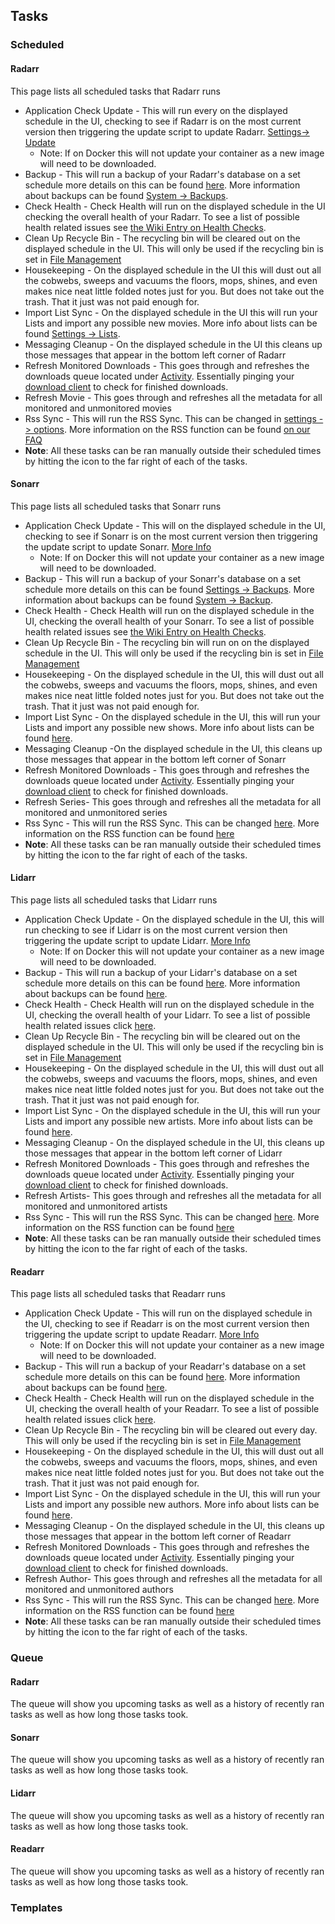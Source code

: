 ## Tasks

### Scheduled

#### Radarr

<section begin=radarr_system_tasks_scheduled />

This page lists all scheduled tasks that Radarr runs

  - Application Check Update - This will run every on the displayed schedule in the UI, checking to see if Radarr is on the most current version then triggering the update script to update Radarr. [Settings-\> Update](Radarr_Settings#Updates "wikilink")
      - Note: If on Docker this will not update your container as a new image will need to be downloaded.
  - Backup - This will run a backup of your Radarr's database on a set schedule more details on this can be found [here](Radarr_Settings#Backups "wikilink"). More information about backups can be found [System -\> Backups](Radarr_System#Backup "wikilink").
  - Check Health - Check Health will run on the displayed schedule in the UI checking the overall health of your Radarr. To see a list of possible health related issues see [the Wiki Entry on Health Checks](Radarr_System#Health "wikilink").
  - Clean Up Recycle Bin - The recycling bin will be cleared out on the displayed schedule in the UI. This will only be used if the recycling bin is set in [File Management](Radarr_Settings#File_Management "wikilink")
  - Housekeeping - On the displayed schedule in the UI this will dust out all the cobwebs, sweeps and vacuums the floors, mops, shines, and even makes nice neat little folded notes just for you. But does not take out the trash. That it just was not paid enough for.
  - Import List Sync - On the displayed schedule in the UI this will run your Lists and import any possible new movies. More info about lists can be found [Settings -\> Lists](Radarr_Settings#Lists "wikilink").
  - Messaging Cleanup - On the displayed schedule in the UI this cleans up those messages that appear in the bottom left corner of Radarr
  - Refresh Monitored Downloads - This goes through and refreshes the downloads queue located under [Activity](Radarr_Activity#Queue "wikilink"). Essentially pinging your [download client](Radarr_Settings#Download_Client "wikilink") to check for finished downloads.
  - Refresh Movie - This goes through and refreshes all the metadata for all monitored and unmonitored movies
  - Rss Sync - This will run the RSS Sync. This can be changed in [settings -\> options](Radarr_Settings#Options "wikilink"). More information on the RSS function can be found [on our FAQ](Radarr_FAQ#How_does_Radarr_work? "wikilink")
  - **Note**: All these tasks can be ran manually outside their scheduled times by hitting the icon to the far right of each of the tasks.

<section end=radarr_system_tasks_scheduled />

#### Sonarr

<section begin=sonarr_system_tasks_scheduled />

This page lists all scheduled tasks that Sonarr runs

  - Application Check Update - This will on the displayed schedule in the UI, checking to see if Sonarr is on the most current version then triggering the update script to update Sonarr. [More Info](Sonarr_Settings#Updates "wikilink")
      - Note: If on Docker this will not update your container as a new image will need to be downloaded.
  - Backup - This will run a backup of your Sonarr's database on a set schedule more details on this can be found [Settings -\> Backups](Sonarr_Settings#Backups "wikilink"). More information about backups can be found [System -\> Backup](Sonarr_System#Backup "wikilink").
  - Check Health - Check Health will run on the displayed schedule in the UI, checking the overall health of your Sonarr. To see a list of possible health related issues see [the Wiki Entry on Health Checks](Sonarr_System#Health "wikilink").
  - Clean Up Recycle Bin - The recycling bin will run on on the displayed schedule in the UI. This will only be used if the recycling bin is set in [File Management](Sonarr_Settings#File_Management "wikilink")
  - Housekeeping - On the displayed schedule in the UI, this will dust out all the cobwebs, sweeps and vacuums the floors, mops, shines, and even makes nice neat little folded notes just for you. But does not take out the trash. That it just was not paid enough for.
  - Import List Sync - On the displayed schedule in the UI, this will run your Lists and import any possible new shows. More info about lists can be found [here](Sonarr_Settings#Lists "wikilink").
  - Messaging Cleanup -On the displayed schedule in the UI, this cleans up those messages that appear in the bottom left corner of Sonarr
  - Refresh Monitored Downloads - This goes through and refreshes the downloads queue located under [Activity](Sonarr_Activity#Queue "wikilink"). Essentially pinging your [download client](Sonarr_Settings#Download_Client "wikilink") to check for finished downloads.
  - Refresh Series- This goes through and refreshes all the metadata for all monitored and unmonitored series
  - Rss Sync - This will run the RSS Sync. This can be changed [here](Sonarr_Settings#Options "wikilink"). More information on the RSS function can be found [here](Sonarr_FAQ#How_does_Sonarr_work? "wikilink")
  - **Note**: All these tasks can be ran manually outside their scheduled times by hitting the icon to the far right of each of the tasks.

<section end=sonarr_system_tasks_scheduled />

#### Lidarr

<section begin=lidarr_system_tasks_scheduled />

This page lists all scheduled tasks that Lidarr runs

  - Application Check Update - On the displayed schedule in the UI, this will run checking to see if Lidarr is on the most current version then triggering the update script to update Lidarr. [More Info](Lidarr_Settings#Updates "wikilink")
      - Note: If on Docker this will not update your container as a new image will need to be downloaded.
  - Backup - This will run a backup of your Lidarr's database on a set schedule more details on this can be found [here](Lidarr_Settings#Backups "wikilink"). More information about backups can be found [here](Lidarr_System#Backup "wikilink").
  - Check Health - Check Health will run on the displayed schedule in the UI, checking the overall health of your Lidarr. To see a list of possible health related issues click [here](Lidarr_System#Health "wikilink").
  - Clean Up Recycle Bin - The recycling bin will be cleared out on the displayed schedule in the UI. This will only be used if the recycling bin is set in [File Management](Lidarr_Settings#File_Management "wikilink")
  - Housekeeping - On the displayed schedule in the UI, this will dust out all the cobwebs, sweeps and vacuums the floors, mops, shines, and even makes nice neat little folded notes just for you. But does not take out the trash. That it just was not paid enough for.
  - Import List Sync - On the displayed schedule in the UI, this will run your Lists and import any possible new artists. More info about lists can be found [here](Lidarr_Settings#Lists "wikilink").
  - Messaging Cleanup - On the displayed schedule in the UI, this cleans up those messages that appear in the bottom left corner of Lidarr
  - Refresh Monitored Downloads - This goes through and refreshes the downloads queue located under [Activity](Lidarr_Activity#Queue "wikilink"). Essentially pinging your [download client](Lidarr_Settings#Download_Client "wikilink") to check for finished downloads.
  - Refresh Artists- This goes through and refreshes all the metadata for all monitored and unmonitored artists
  - Rss Sync - This will run the RSS Sync. This can be changed [here](Lidarr_Settings#Options "wikilink"). More information on the RSS function can be found [here](Lidarr_FAQ#How_does_Lidarr_work? "wikilink")
  - **Note**: All these tasks can be ran manually outside their scheduled times by hitting the icon to the far right of each of the tasks.

<section end=lidarr_system_tasks_scheduled />

#### Readarr

<section begin=readarr_system_tasks_scheduled />

This page lists all scheduled tasks that Readarr runs

  - Application Check Update - This will run on the displayed schedule in the UI, checking to see if Readarr is on the most current version then triggering the update script to update Readarr. [More Info](Readarr_Settings#Updates "wikilink")
      - Note: If on Docker this will not update your container as a new image will need to be downloaded.
  - Backup - This will run a backup of your Readarr's database on a set schedule more details on this can be found [here](Readarr_Settings#Backups "wikilink"). More information about backups can be found [here](Readarr_System#Backup "wikilink").
  - Check Health - Check Health will run on the displayed schedule in the UI, checking the overall health of your Readarr. To see a list of possible health related issues click [here](Readarr_System#Health "wikilink").
  - Clean Up Recycle Bin - The recycling bin will be cleared out every day. This will only be used if the recycling bin is set in [File Management](Readarr_Settings#File_Management "wikilink")
  - Housekeeping - On the displayed schedule in the UI, this will dust out all the cobwebs, sweeps and vacuums the floors, mops, shines, and even makes nice neat little folded notes just for you. But does not take out the trash. That it just was not paid enough for.
  - Import List Sync - On the displayed schedule in the UI, this will run your Lists and import any possible new authors. More info about lists can be found [here](Readarr_Settings#Lists "wikilink").
  - Messaging Cleanup - On the displayed schedule in the UI, this cleans up those messages that appear in the bottom left corner of Readarr
  - Refresh Monitored Downloads - This goes through and refreshes the downloads queue located under [Activity](Readarr_Activity#Queue "wikilink"). Essentially pinging your [download client](Readarr_Settings#Download_Client "wikilink") to check for finished downloads.
  - Refresh Author- This goes through and refreshes all the metadata for all monitored and unmonitored authors
  - Rss Sync - This will run the RSS Sync. This can be changed [here](Readarr_Settings#Options "wikilink"). More information on the RSS function can be found [here](Readarr_FAQ#How_does_Readarr_work? "wikilink")
  - **Note**: All these tasks can be ran manually outside their scheduled times by hitting the icon to the far right of each of the tasks.

<section end=readarr_system_tasks_scheduled />

### Queue

#### Radarr

<section begin=radarr_system_tasks_queue />

The queue will show you upcoming tasks as well as a history of recently ran tasks as well as how long those tasks took.

<section end=radarr_system_tasks_queue />

#### Sonarr

<section begin=sonarr_system_tasks_queue />

The queue will show you upcoming tasks as well as a history of recently ran tasks as well as how long those tasks took.

<section end=sonarr_system_tasks_queue />

#### Lidarr

<section begin=lidarr_system_tasks_queue />

The queue will show you upcoming tasks as well as a history of recently ran tasks as well as how long those tasks took.

<section end=lidarr_system_tasks_queue />

#### Readarr

<section begin=readarr_system_tasks_queue />

The queue will show you upcoming tasks as well as a history of recently ran tasks as well as how long those tasks took.

<section end=readarr_system_tasks_queue />

### Templates
